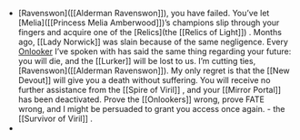- [Ravenswon]([[Alderman Ravenswon]]), you have failed. You’ve let [Melia]([[Princess Melia Amberwood]])’s champions slip through your fingers and acquire one of the [Relics](the [[Relics of Light]]) . Months ago, [[Lady Norwick]] was slain because of the same negligence. Every [Onlooker]([[Onlookers]]) I’ve spoken with has said the same thing regarding your future: you will die, and the [[Lurker]] will be lost to us. I’m cutting ties, [Ravenswon]([[Alderman Ravenswon]]). My only regret is that the [[New Devout]] will give you a death without suffering. 
  You will receive no further assistance from the [[Spire of Viril]] , and your [[Mirror Portal]] has been deactivated. Prove the [[Onlookers]] wrong, prove FATE wrong, and I might be persuaded to grant you access once again.
  \- the [[Survivor of Viril]] .
-